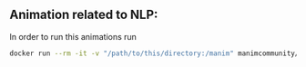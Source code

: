 ## Animation related to NLP:


In order to run this animations run 
```bash
docker run --rm -it -v "/path/to/this/directory:/manim" manimcommunity/manim manim -qm text_embedding.py TextEmbedding 
```
